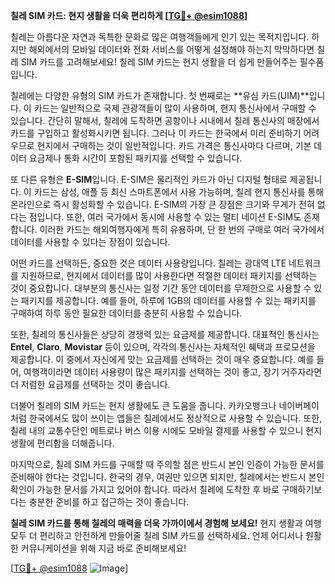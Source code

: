 **칠레 SIM 카드: 현지 생활을 더욱 편리하게 [[TG💪+ @esim1088](https://t.me/s/esim1088)]**

칠레는 아름다운 자연과 독특한 문화로 많은 여행객들에게 인기 있는 목적지입니다. 하지만 해외에서의 모바일 데이터와 전화 서비스를 어떻게 설정해야 하는지 막막하다면 칠레 SIM 카드를 고려해보세요! 칠레 SIM 카드는 현지 생활을 더 쉽게 만들어주는 필수품입니다.

칠레에는 다양한 유형의 SIM 카드가 존재합니다. 첫 번째로는 **유심 카드(UIM)**입니다. 이 카드는 일반적으로 국제 관광객들이 많이 사용하며, 현지 통신사에서 구매할 수 있습니다. 간단히 말해서, 칠레에 도착하면 공항이나 시내에서 칠레 통신사의 매장에서 카드를 구입하고 활성화시키면 됩니다. 그러나 이 카드는 한국에서 미리 준비하기 어려우므로 현지에서 구매하는 것이 일반적입니다. 카드 가격은 통신사마다 다르며, 기본 데이터 요금제나 통화 시간이 포함된 패키지를 선택할 수 있습니다.

또 다른 유형은 **E-SIM**입니다. E-SIM은 물리적인 카드가 아닌 디지털 형태로 제공됩니다. 이 카드는 삼성, 애플 등 최신 스마트폰에서 사용 가능하며, 칠레 현지 통신사를 통해 온라인으로 즉시 활성화할 수 있습니다. E-SIM의 가장 큰 장점은 크기와 무게가 전혀 없다는 점입니다. 또한, 여러 국가에서 동시에 사용할 수 있는 멀티 네이션 E-SIM도 존재합니다. 이러한 카드는 해외여행자에게 특히 유용하며, 단 한 번의 구매로 여러 국가에서 데이터를 사용할 수 있다는 장점이 있습니다.

어떤 카드를 선택하든, 중요한 것은 데이터 사용량입니다. 칠레는 광대역 LTE 네트워크를 지원하므로, 현지에서 데이터를 많이 사용한다면 적절한 데이터 패키지를 선택하는 것이 중요합니다. 대부분의 통신사는 일정 기간 동안 데이터를 무제한으로 사용할 수 있는 패키지를 제공합니다. 예를 들어, 하루에 1GB의 데이터를 사용할 수 있는 패키지를 구매하여 하루 동안 필요한 데이터를 충분히 사용할 수 있습니다.

또한, 칠레의 통신사들은 상당히 경쟁력 있는 요금제를 제공합니다. 대표적인 통신사는 **Entel**, **Claro**, **Movistar** 등이 있으며, 각각의 통신사는 자체적인 혜택과 프로모션을 제공합니다. 이 중에서 자신에게 맞는 요금제를 선택하는 것이 매우 중요합니다. 예를 들어, 여행객이라면 데이터 사용량이 많은 패키지를 선택하는 것이 좋고, 장기 거주자라면 더 저렴한 요금제를 선택하는 것이 좋습니다.

더불어 칠레의 SIM 카드는 현지 생활에도 큰 도움을 줍니다. 카카오뱅크나 네이버페이처럼 한국에서도 많이 쓰이는 앱들은 칠레에서도 정상적으로 사용할 수 있습니다. 또한, 칠레 내의 교통수단인 메트로나 버스 이용 시에도 모바일 결제를 사용할 수 있으니 현지 생활에 편리함을 더해줍니다.

마지막으로, 칠레 SIM 카드를 구매할 때 주의할 점은 반드시 본인 인증이 가능한 문서를 준비해야 한다는 것입니다. 한국의 경우, 여권만 있으면 되지만, 칠레에서는 반드시 본인 확인이 가능한 문서를 가지고 있어야 합니다. 따라서 칠레에 도착한 후 바로 구매하기보다는 충분한 준비를 하고 접근하는 것이 좋습니다.

**칠레 SIM 카드를 통해 칠레의 매력을 더욱 가까이에서 경험해 보세요!** 현지 생활과 여행 모두 더 편리하고 안전하게 만들어줄 칠레 SIM 카드를 선택하세요. 언제 어디서나 원활한 커뮤니케이션을 위해 지금 바로 준비해보세요!

[[TG💪+ @esim1088](https://t.me/s/esim1088) ![Image](https://i.postimg.cc/Y0z9fWf4/image.png)]